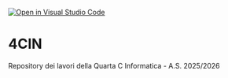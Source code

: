 [![Open in Visual Studio Code](https://classroom.github.com/assets/open-in-vscode-2e0aaae1b6195c2367325f4f02e2d04e9abb55f0b24a779b69b11b9e10269abc.svg)](https://classroom.github.com/online_ide?assignment_repo_id=21266610&assignment_repo_type=AssignmentRepo)
# 4CIN
Repository dei lavori della Quarta C Informatica - A.S. 2025/2026
